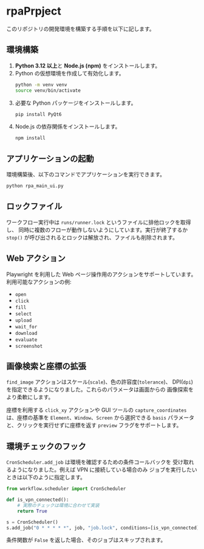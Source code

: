 # rpaPrpject

このリポジトリの開発環境を構築する手順を以下に記します。

## 環境構築

1. **Python 3.12 以上**と **Node.js (npm)** をインストールします。
2. Python の仮想環境を作成して有効化します。
   ```bash
   python -m venv venv
   source venv/bin/activate
   ```
3. 必要な Python パッケージをインストールします。
   ```bash
   pip install PyQt6
   ```
4. Node.js の依存関係をインストールします。
   ```bash
   npm install
   ```

## アプリケーションの起動

環境構築後、以下のコマンドでアプリケーションを実行できます。

```bash
python rpa_main_ui.py
```

## ロックファイル

ワークフロー実行中は `runs/runner.lock` というファイルに排他ロックを取得し、
同時に複数のフローが動作しないようにしています。実行が終了するか `stop()`
が呼び出されるとロックは解放され、ファイルも削除されます。

## Web アクション

Playwright を利用した Web ページ操作用のアクションをサポートしています。  
利用可能なアクションの例:

- `open`
- `click`
- `fill`
- `select`
- `upload`
- `wait_for`
- `download`
- `evaluate`
- `screenshot`

## 画像検索と座標の拡張

`find_image` アクションはスケール(`scale`)、色の許容度(`tolerance`)、
DPI(`dpi`)を指定できるようになりました。これらのパラメータは画面からの
画像探索をより柔軟にします。

座標を利用する `click_xy` アクションや GUI ツールの
`capture_coordinates` は、座標の基準を `Element`、`Window`、`Screen`
から選択できる `basis` パラメータと、クリックを実行せずに座標を返す
`preview` フラグをサポートします。

## 環境チェックのフック

`CronScheduler.add_job` は環境を確認するための条件コールバックを
受け取れるようになりました。例えば VPN に接続している場合のみ
ジョブを実行したいときは以下のように指定します。

```python
from workflow.scheduler import CronScheduler

def is_vpn_connected():
    # 実際のチェックは環境に合わせて実装
    return True

s = CronScheduler()
s.add_job("0 * * * * *", job, "job.lock", conditions=[is_vpn_connected])
```

条件関数が `False` を返した場合、そのジョブはスキップされます。

